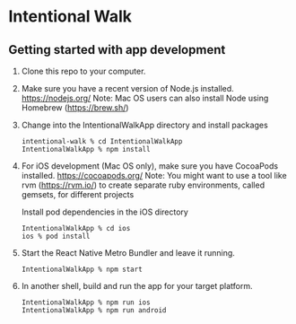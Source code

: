 # Intentional Walk

## Getting started with app development

1. Clone this repo to your computer.

2. Make sure you have a recent version of Node.js installed.
   https://nodejs.org/
   Note: Mac OS users can also install Node using Homebrew (https://brew.sh/)

3. Change into the IntentionalWalkApp directory and install packages
   ```
   intentional-walk % cd IntentionalWalkApp
   IntentionalWalkApp % npm install
   ```

4. For iOS development (Mac OS only), make sure you have CocoaPods installed.
   https://cocoapods.org/
   Note: You might want to use a tool like rvm (https://rvm.io/) to
   create separate ruby environments, called gemsets, for different projects

   Install pod dependencies in the iOS directory
   ```
   IntentionalWalkApp % cd ios
   ios % pod install
   ```

5. Start the React Native Metro Bundler and leave it running.
   ```
   IntentionalWalkApp % npm start
   ```

6. In another shell, build and run the app for your target platform.
   ```
   IntentionalWalkApp % npm run ios
   IntentionalWalkApp % npm run android
   ```
